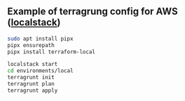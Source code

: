 ## Example of terragrung config for AWS ([localstack](https://docs.localstack.cloud/getting-started/installation))
```bash
sudo apt install pipx
pipx ensurepath
pipx install terraform-local
```

```bash
localstack start
cd environments/local
terragrunt init
terragrunt plan
terragrunt apply
```